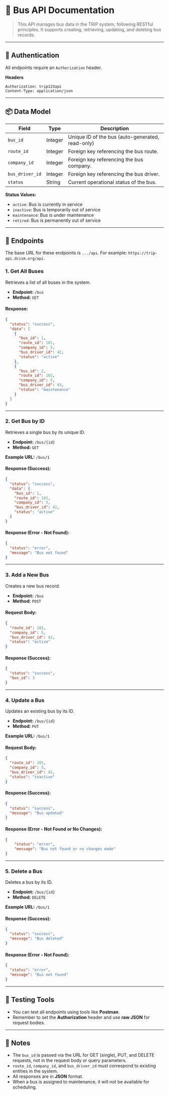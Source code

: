 # 🚌 Bus API Documentation

> This API manages bus data in the TRIP system, following RESTful principles. It supports creating, retrieving, updating, and deleting bus records.

---

## 🔐 Authentication

All endpoints require an `Authorization` header.

**Headers**
```
Authorization: trip123api
Content-Type: application/json
```

---

## 📦 Data Model

| Field           | Type    | Description                                    |
|-----------------|---------|------------------------------------------------|
| `bus_id`        | Integer | Unique ID of the bus (auto-generated, read-only) |
| `route_id`      | Integer | Foreign key referencing the bus route.         |
| `company_id`    | Integer | Foreign key referencing the bus company.       |
| `bus_driver_id` | Integer | Foreign key referencing the bus driver.        |
| `status`        | String  | Current operational status of the bus.         |

**Status Values:**
- `active`: Bus is currently in service
- `inactive`: Bus is temporarily out of service
- `maintenance`: Bus is under maintenance
- `retired`: Bus is permanently out of service

---

## 📌 Endpoints

The base URL for these endpoints is `.../api`. For example: `https://trip-api.dcism.org/api`.

### 1. Get All Buses

Retrieves a list of all buses in the system.

- **Endpoint:** `/bus`
- **Method:** `GET`

#### Response:
```json
{
  "status": "success",
  "data": [
    {
      "bus_id": 1,
      "route_id": 101,
      "company_id": 5,
      "bus_driver_id": 42,
      "status": "active"
    },
    {
      "bus_id": 2,
      "route_id": 102,
      "company_id": 5,
      "bus_driver_id": 43,
      "status": "maintenance"
    }
  ]
}
```

---

### 2. Get Bus by ID

Retrieves a single bus by its unique ID.

- **Endpoint:** `/bus/{id}`
- **Method:** `GET`

**Example URL:** `/bus/1`

#### Response (Success):
```json
{
  "status": "success",
  "data": {
    "bus_id": 1,
    "route_id": 101,
    "company_id": 5,
    "bus_driver_id": 42,
    "status": "active"
  }
}
```

#### Response (Error - Not Found):
```json
{
  "status": "error",
  "message": "Bus not found"
}
```

---

### 3. Add a New Bus

Creates a new bus record.

- **Endpoint:** `/bus`
- **Method:** `POST`

#### Request Body:
```json
{
  "route_id": 101,
  "company_id": 5,
  "bus_driver_id": 42,
  "status": "active"
}
```

#### Response (Success):
```json
{
  "status": "success",
  "bus_id": 3
}
```

---

### 4. Update a Bus

Updates an existing bus by its ID.

- **Endpoint:** `/bus/{id}`
- **Method:** `PUT`

**Example URL:** `/bus/1`

#### Request Body:
```json
{
  "route_id": 101,
  "company_id": 5,
  "bus_driver_id": 42,
  "status": "inactive"
}
```

#### Response (Success):
```json
{
  "status": "success",
  "message": "Bus updated"
}
```

#### Response (Error - Not Found or No Changes):
```json
{
    "status": "error",
    "message": "Bus not found or no changes made"
}
```

---

### 5. Delete a Bus

Deletes a bus by its ID.

- **Endpoint:** `/bus/{id}`
- **Method:** `DELETE`

**Example URL:** `/bus/1`

#### Response (Success):
```json
{
  "status": "success",
  "message": "Bus deleted"
}
```

#### Response (Error - Not Found):
```json
{
  "status": "error",
  "message": "Bus not found"
}
```

---

## 🧪 Testing Tools

- You can test all endpoints using tools like **Postman**.
- Remember to set the **Authorization** header and use **raw JSON** for request bodies.

---

## 📌 Notes

- The `bus_id` is passed via the URL for GET (single), PUT, and DELETE requests, not in the request body or query parameters.
- `route_id`, `company_id`, and `bus_driver_id` must correspond to existing entities in the system.
- All responses are in **JSON** format.
- When a bus is assigned to maintenance, it will not be available for scheduling. 